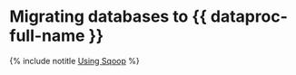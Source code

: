 # Migrating databases to {{ dataproc-full-name }}

{% include notitle [Using Sqoop](../../_tutorials/sqoop/sqoop-mpg.md) %}
